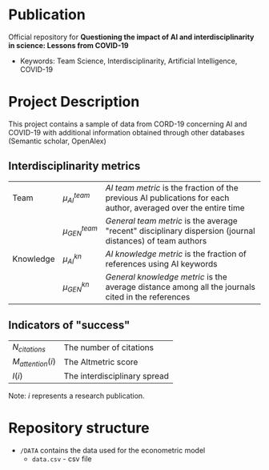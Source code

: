 # Publication
Official repository for **Questioning the impact of AI and interdisciplinarity in science: Lessons from COVID-19**

- Keywords: Team Science, Interdisciplinarity, Artificial Intelligence, COVID-19

# Project Description
This project contains a sample of data from CORD-19 concerning AI and COVID-19 with additional information obtained through other databases (Semantic scholar, OpenAlex)  


## Interdisciplinarity metrics
|      |  |               |
|------|------------------|----------------------------------------------------------------------------------------------------------------------|
| Team | $\mu_{AI}^{team}$ | *AI team metric* is the fraction of the previous AI publications for each author, averaged over the entire time |
|      | $\mu_{GEN}^{team}$ | *General team metric* is the average "recent" disciplinary dispersion (journal distances) of team authors                 |
| Knowledge | $\mu_{AI}^{kn}$ | *AI knowledge metric* is the fraction of references using AI keywords |
|           | $\mu_{GEN}^{kn}$ | *General knowledge metric* is the average distance among all the journals cited in the references |





## Indicators of "success"
|  |  |
|-----------------|------------------------|
| $N_{citations}$ | The number of citations |
| $M_{attention}(i)$ | The Altmetric score |
| $I(i)$ | The interdisciplinary spread |

Note: $i$ represents a research publication. 


# Repository structure

- `/DATA` contains the data used for the econometric model 
    - `data.csv` - csv file





